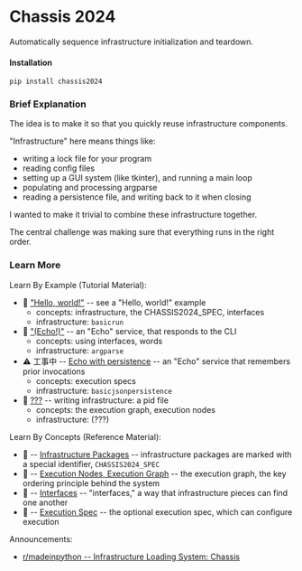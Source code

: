

# Chassis 2024

Automatically sequence infrastructure initialization and teardown.

#### Installation

```
pip install chassis2024
```

### Brief Explanation

The idea is to make it so that you quickly reuse infrastructure components.

"Infrastructure" here means things like:

* writing a lock file for your program
* reading config files
* setting up a GUI system (like tkinter), and running a main loop
* populating and processing argparse
* reading a persistence file, and writing back to it when closing

I wanted to make it trivial to combine these infrastructure together.

The central challenge was making sure that everything runs in the right order.


### Learn More

Learn By Example (Tutorial Material):

* 🙆 ["Hello, world!"](ex_10_helloworld.md) -- see a "Hello, world!" example
    * concepts: infrastructure, the CHASSIS2024_SPEC, interfaces
    * infrastructure: ```basicrun```
* 🙆 ["(Echo!)"](ex_20_echo.md) -- an "Echo" service, that responds to the CLI
    * concepts: using interfaces, words
    * infrastructure: ```argparse```
* ⚠ 工事中 -- [Echo with persistence](ex_30_echo2.md) -- an "Echo" service that remembers prior invocations
    * concepts: execution specs
    * infrastructure: ```basicjsonpersistence```
* 🙅 [???](ex_50_writing.md) -- writing infrastructure: a pid file
    * concepts: the execution graph, execution nodes
    * infrastructure: (???)

Learn By Concepts (Reference Material):

* 🙅 -- [Infrastructure Packages](ref_chassis2024spec.md) -- infrastructure packages are marked with a special identifier, ```CHASSIS2024_SPEC```
* 🙅 -- [Execution Nodes, Execution Graph](ref_executionnode.md) -- the execution graph, the key ordering principle behind the system
* 🙅 -- [Interfaces](ref_interfaces.md) -- "interfaces," a way that infrastructure pieces can find one another
* 🙅 -- [Execution Spec](ref_executionspec.md) -- the optional execution spec, which can configure execution

Announcements:

* [r/madeinpython -- Infrastructure Loading System: Chassis](https://www.reddit.com/r/madeinpython/comments/1ae8h3c/infrastructure_loading_system_chassis/)
